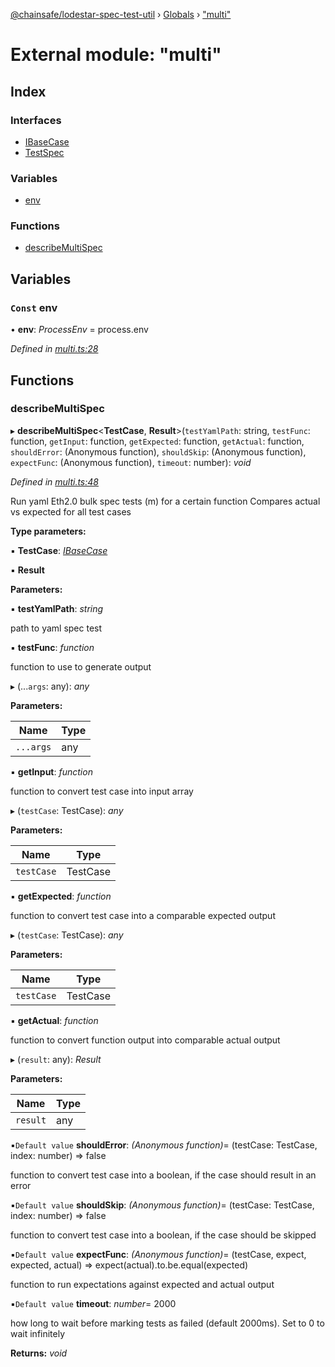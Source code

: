 [@chainsafe/lodestar-spec-test-util](../README.md) › [Globals](../globals.md) › ["multi"](_multi_.md)

# External module: "multi"

## Index

### Interfaces

* [IBaseCase](../interfaces/_multi_.ibasecase.md)
* [TestSpec](../interfaces/_multi_.testspec.md)

### Variables

* [env](_multi_.md#const-env)

### Functions

* [describeMultiSpec](_multi_.md#describemultispec)

## Variables

### `Const` env

• **env**: *ProcessEnv* = process.env

*Defined in [multi.ts:28](https://github.com/ChainSafe/lodestar/blob/2143d4cb6/packages/lodestar-spec-test-util/src/multi.ts#L28)*

## Functions

###  describeMultiSpec

▸ **describeMultiSpec**<**TestCase**, **Result**>(`testYamlPath`: string, `testFunc`: function, `getInput`: function, `getExpected`: function, `getActual`: function, `shouldError`: (Anonymous function), `shouldSkip`: (Anonymous function), `expectFunc`: (Anonymous function), `timeout`: number): *void*

*Defined in [multi.ts:48](https://github.com/ChainSafe/lodestar/blob/2143d4cb6/packages/lodestar-spec-test-util/src/multi.ts#L48)*

Run yaml Eth2.0 bulk spec tests (m) for a certain function
Compares actual vs expected for all test cases

**Type parameters:**

▪ **TestCase**: *[IBaseCase](../interfaces/_multi_.ibasecase.md)*

▪ **Result**

**Parameters:**

▪ **testYamlPath**: *string*

path to yaml spec test

▪ **testFunc**: *function*

function to use to generate output

▸ (...`args`: any): *any*

**Parameters:**

Name | Type |
------ | ------ |
`...args` | any |

▪ **getInput**: *function*

function to convert test case into input array

▸ (`testCase`: TestCase): *any*

**Parameters:**

Name | Type |
------ | ------ |
`testCase` | TestCase |

▪ **getExpected**: *function*

function to convert test case into a
  comparable expected output

▸ (`testCase`: TestCase): *any*

**Parameters:**

Name | Type |
------ | ------ |
`testCase` | TestCase |

▪ **getActual**: *function*

function to convert function output into
  comparable actual output

▸ (`result`: any): *Result*

**Parameters:**

Name | Type |
------ | ------ |
`result` | any |

▪`Default value`  **shouldError**: *(Anonymous function)*= (testCase: TestCase, index: number) => false

function to convert test case into a
  boolean, if the case should result in an error

▪`Default value`  **shouldSkip**: *(Anonymous function)*= (testCase: TestCase, index: number) => false

function to convert test case into a boolean,
  if the case should be skipped

▪`Default value`  **expectFunc**: *(Anonymous function)*= (testCase, expect, expected, actual) => expect(actual).to.be.equal(expected)

function to run expectations against expected
  and actual output

▪`Default value`  **timeout**: *number*= 2000

how long to wait before marking tests as failed (default 2000ms). Set to 0 to wait infinitely

**Returns:** *void*
